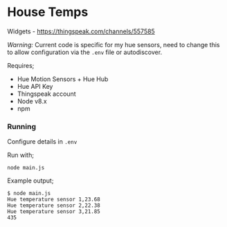 # House Temps

Widgets - https://thingspeak.com/channels/557585

*Warning:* Current code is specific for my hue sensors, need to change this to allow configuration via the `.env` file or autodiscover.

Requires;

- Hue Motion Sensors + Hue Hub
- Hue API Key
- Thingspeak account
- Node v8.x
- npm

### Running

Configure details in `.env`

Run with;
```
node main.js
```

Example output;

```
$ node main.js
Hue temperature sensor 1,23.68
Hue temperature sensor 2,22.38
Hue temperature sensor 3,21.85
435
```
